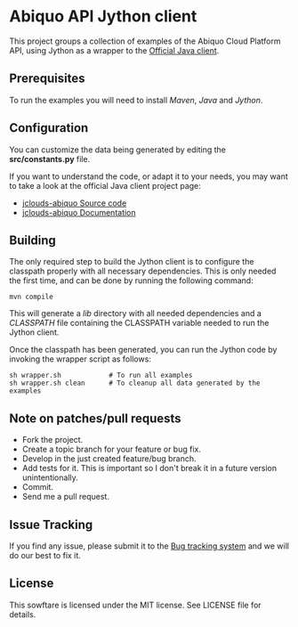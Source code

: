 Abiquo API Jython client
========================

This project groups  a collection of examples of the Abiquo Cloud
Platform API, using Jython as a wrapper to the [Official Java client](https://github.com/abiquo/jclouds-abiquo).


Prerequisites
-------------

To run the examples you will need to install *Maven*, *Java* and *Jython*.


Configuration
-------------

You can customize the data being generated by editing the **src/constants.py** file.

If you want to understand the code, or adapt it to your needs, you may want to take
a look at the official Java client project page:

 * [jclouds-abiquo Source code](https://github.com/abiquo/jclouds-abiquo)
 * [jclouds-abiquo Documentation](https://github.com/abiquo/jclouds-abiquo/wiki)


Building
---------

The only required step to build the Jython client is to configure
the classpath properly with all necessary dependencies. This is only needed the
first time, and can be done by running the following command:

    mvn compile

This will generate a *lib* directory with all needed dependencies and a
*CLASSPATH* file containing the CLASSPATH variable needed to run the Jython
client.

Once the classpath has been generated, you can run the Jython code by invoking
the wrapper script as follows:

    sh wrapper.sh            # To run all examples
    sh wrapper.sh clean      # To cleanup all data generated by the examples


Note on patches/pull requests
-----------------------------
 
 * Fork the project.
 * Create a topic branch for your feature or bug fix.
 * Develop in the just created feature/bug branch.
 * Add tests for it. This is important so I don't break it in a future version unintentionally.
 * Commit.
 * Send me a pull request.


Issue Tracking
--------------

If you find any issue, please submit it to the [Bug tracking system](https://github.com/nacx/abijy/issues) and we
will do our best to fix it.


License
-------

This sowftare is licensed under the MIT license. See LICENSE file for details.

